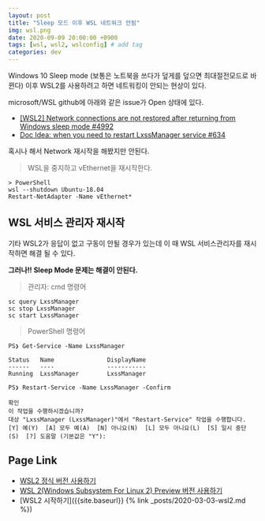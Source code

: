 ```yaml
---
layout: post
title: "Sleep 모드 이후 WSL 네트워크 안됨"
img: wsl.png
date: 2020-09-09 20:00:00 +0900
tags: [wsl, wsl2, wslconfig] # add tag
categories: dev
---
```


Windows 10 Sleep mode (보통은 노트북을 쓰다가 덮게를 덮으면 최대절전모드로 바뀐다) 이후 WSL2를 사용하려고 하면 네트워킹이 안되는 현상이 있다. 

microsoft/WSL github에 아래와 같은 issue가 Open 상태에 있다. 

- [[WSL2] Network connections are not restored after returning from Windows sleep mode #4992](https://github.com/microsoft/WSL/issues/4992)  
- [Doc Idea: when you need to restart LxssManager service #634](https://github.com/microsoft/WSL/issues/634)

혹시나 해서 Network 재시작을 해봤지만 안된다. 
> WSL을 중지하고 vEthernet을 재시작한다. 
> 

```
> PowerShell
wsl --shutdown Ubuntu-18.04
Restart-NetAdapter -Name vEthernet* 
``` 

## WSL 서비스 관리자 재시작 

기타 WSL2가 응답이 없고 구동이 안될 경우가 있는데 이 때 WSL 서비스관리자를 재시작하면 해결 될 수 있다. 

**그러나!! Sleep Mode 문제는 해결이 안된다.**

> 관리자: cmd 명령어  

```
sc query LxssManager
sc stop LxssManager
sc start LxssManager 
```

> PowerShell 명령어 

```
PS❯ Get-Service -Name LxssManager

Status   Name               DisplayName
------   ----               -----------
Running  LxssManager        LxssManager

PS❯ Restart-Service -Name LxssManager -Confirm

확인
이 작업을 수행하시겠습니까?
대상 "LxssManager (LxssManager)"에서 "Restart-Service" 작업을 수행합니다.
[Y] 예(Y)  [A] 모두 예(A)  [N] 아니요(N)  [L] 모두 아니요(L)  [S] 일시 중단(S)  [?] 도움말 (기본값은 "Y"):
```


## Page Link 
- [WSL2 정식 버전 사용하기](https://www.lesstif.com/software-architect/wsl-2-windows-subsystem-for-linux-2-89555812.html)  
- [WSL 2(Windows Subsystem For Linux 2) Preview 버전 사용하기](https://www.lesstif.com/software-architect/wsl-2-windows-subsystem-for-linux-2-preview-71401661.html)   
- [WSL2 시작하기]({{site.baseurl}} {% link _posts/2020-03-03-wsl2.md %}) 
